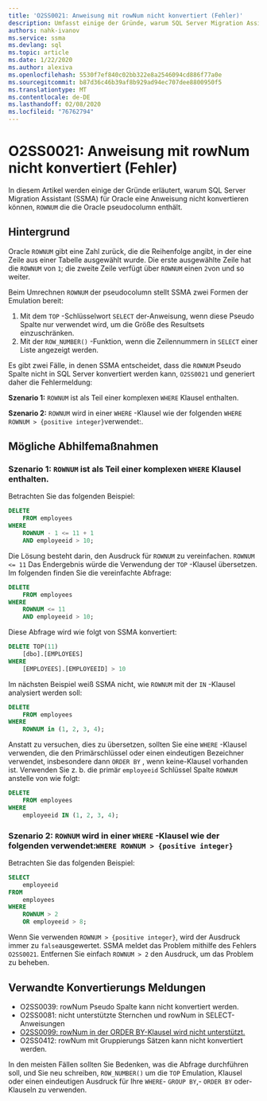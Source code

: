 ```yaml
---
title: 'O2SS0021: Anweisung mit rowNum nicht konvertiert (Fehler)'
description: Umfasst einige der Gründe, warum SQL Server Migration Assistant (SSMA) für Oracle eine Anweisung nicht konvertieren kann, die die Oracle rowNum pseudocolumn enthält.
authors: nahk-ivanov
ms.service: ssma
ms.devlang: sql
ms.topic: article
ms.date: 1/22/2020
ms.author: alexiva
ms.openlocfilehash: 5530f7ef840c02bb322e8a2546094cd886f77a0e
ms.sourcegitcommit: b87d36c46b39af8b929ad94ec707dee8800950f5
ms.translationtype: MT
ms.contentlocale: de-DE
ms.lasthandoff: 02/08/2020
ms.locfileid: "76762794"
---
```

# <a name="o2ss0021-statement-with-rownum-not-converted-error"></a>O2SS0021: Anweisung mit rowNum nicht konvertiert (Fehler)

In diesem Artikel werden einige der Gründe erläutert, warum SQL Server Migration Assistant (SSMA) für Oracle eine Anweisung nicht konvertieren können, `ROWNUM` die die Oracle pseudocolumn enthält.

## <a name="background"></a>Hintergrund

Oracle `ROWNUM` gibt eine Zahl zurück, die die Reihenfolge angibt, in der eine Zeile aus einer Tabelle ausgewählt wurde. Die erste ausgewählte Zeile hat die `ROWNUM` von `1`; die zweite Zeile verfügt über `ROWNUM` einen `2`von und so weiter.

Beim Umrechnen `ROWNUM` der pseudocolumn stellt SSMA zwei Formen der Emulation bereit:

 1. Mit dem `TOP` -Schlüsselwort `SELECT` der-Anweisung, wenn diese Pseudo Spalte nur verwendet wird, um die Größe des Resultsets einzuschränken.
 2. Mit der `ROW_NUMBER()` -Funktion, wenn die Zeilennummern in `SELECT` einer Liste angezeigt werden.

Es gibt zwei Fälle, in denen SSMA entscheidet, dass die `ROWNUM` Pseudo Spalte nicht in SQL Server konvertiert werden kann, `O2SS0021` und generiert daher die Fehlermeldung:

**Szenario 1:** `ROWNUM` ist als Teil einer komplexen `WHERE` Klausel enthalten.

**Szenario 2:** `ROWNUM` wird in einer `WHERE` -Klausel wie der folgenden `WHERE ROWNUM > {positive integer}`verwendet:.

## <a name="possible-remedies"></a>Mögliche Abhilfemaßnahmen

### <a name="scenario-1-rownum-is-included-as-part-of-a-complex-where-clause"></a>Szenario 1: `ROWNUM` ist als Teil einer komplexen `WHERE` Klausel enthalten.

Betrachten Sie das folgenden Beispiel:

```sql
DELETE
    FROM employees
WHERE
    ROWNUM - 1 <= 11 + 1
    AND employeeid > 10;
```

Die Lösung besteht darin, den Ausdruck für `ROWNUM` zu vereinfachen. `ROWNUM <= 11` Das Endergebnis würde die Verwendung der `TOP` -Klausel übersetzen. Im folgenden finden Sie die vereinfachte Abfrage:

```sql
DELETE
    FROM employees
WHERE
    ROWNUM <= 11
    AND employeeid > 10;
```

Diese Abfrage wird wie folgt von SSMA konvertiert:

```sql
DELETE TOP(11)
    [dbo].[EMPLOYEES]
WHERE
    [EMPLOYEES].[EMPLOYEEID] > 10
```

Im nächsten Beispiel weiß SSMA nicht, wie `ROWNUM` mit der `IN` -Klausel analysiert werden soll:

```sql
DELETE
    FROM employees
WHERE
    ROWNUM in (1, 2, 3, 4);
```

Anstatt zu versuchen, dies zu übersetzen, sollten Sie eine `WHERE` -Klausel verwenden, die den Primärschlüssel oder einen eindeutigen Bezeichner verwendet, insbesondere dann `ORDER BY` , wenn keine-Klausel vorhanden ist. Verwenden Sie z. b. die primär `employeeid` Schlüssel Spalte `ROWNUM` anstelle von wie folgt:

```sql
DELETE
    FROM employees
WHERE
    employeeid IN (1, 2, 3, 4);
```

### <a name="scenario-2-rownum-is-used-in-a-where-clause-like-this-where-rownum--positive-integer"></a>Szenario 2: `ROWNUM` wird in einer `WHERE` -Klausel wie der folgenden verwendet:`WHERE ROWNUM > {positive integer}`

Betrachten Sie das folgenden Beispiel:

```sql
SELECT
    employeeid
FROM
    employees
WHERE
    ROWNUM > 2
    OR employeeid > 8;
```

Wenn Sie verwenden `ROWNUM > {positive integer}`, wird der Ausdruck immer zu `false`ausgewertet. SSMA meldet das Problem mithilfe des Fehlers `O2SS0021`. Entfernen Sie einfach `ROWNUM > 2` den Ausdruck, um das Problem zu beheben.

## <a name="related-conversion-messages"></a>Verwandte Konvertierungs Meldungen

* O2SS0039: rowNum Pseudo Spalte kann nicht konvertiert werden.
* O2SS0081: nicht unterstützte Sternchen und rowNum in SELECT-Anweisungen
* [O2SS0099: rowNum in der ORDER BY-Klausel wird nicht unterstützt.](o2ss0099.md)
* O2SS0412: rowNum mit Gruppierungs Sätzen kann nicht konvertiert werden.

In den meisten Fällen sollten Sie Bedenken, was die Abfrage durchführen soll, und Sie neu schreiben, `ROW_NUMBER()` um die `TOP` Emulation, Klausel oder einen eindeutigen Ausdruck für Ihre `WHERE`- `GROUP BY`,- `ORDER BY` oder-Klauseln zu verwenden.
